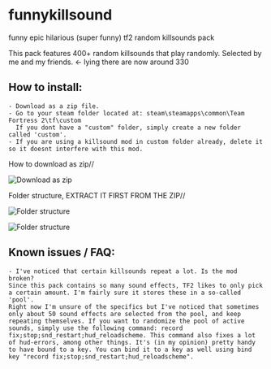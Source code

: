 # funnykillsound
 funny epic hilarious (super funny) tf2 random killsounds pack

This pack features 400+ random killsounds that play randomly. Selected by me and my friends.  <- lying there are now around 330

## How to install:
```
- Download as a zip file.
- Go to your steam folder located at: steam\steamapps\common\Team Fortress 2\tf\custom
  If you dont have a "custom" folder, simply create a new folder called 'custom'.
- If you are using a killsound mod in custom folder already, delete it so it doesnt interfere with this mod.
```
How to download as zip// 

![Download as zip](https://i.imgur.com/3Pg7tFJ.png)

Folder structure, EXTRACT IT FIRST FROM THE ZIP// 

![Folder structure](https://i.imgur.com/xZXLel0.png)


![Folder structure](https://i.imgur.com/L68RViM.png)

## Known issues / FAQ:
```
- I've noticed that certain killsounds repeat a lot. Is the mod broken?
Since this pack contains so many sound effects, TF2 likes to only pick a certain amount. I'm fairly sure it stores these in a so-called 'pool'.
Right now I'm unsure of the specifics but I've noticed that sometimes only about 50 sound effects are selected from the pool, and keep repeating themselves. If you want to randomize the pool of active sounds, simply use the following command: record fix;stop;snd_restart;hud_reloadscheme. This command also fixes a lot of hud-errors, among other things. It's (in my opinion) pretty handy to have bound to a key. You can bind it to a key as well using bind key "record fix;stop;snd_restart;hud_reloadscheme".
